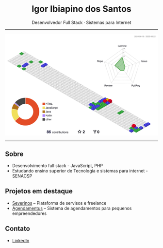 <h1 align="center">Igor Ibiapino dos Santos</h1>

<p align="center">
  Desenvolvedor Full Stack · Sistemas para Internet
</p>

---

![](./profile-3d-contrib/profile-gitblock.svg)

---

## Sobre

- Desenvolvimento full stack - JavaScript, PHP
- Estudando ensino superior de Tecnologia e sistemas para internet - SENACSP

## Projetos em destaque

- [Severinos](https://github.com/DrWisWis/severinos) – Plataforma de servisos e freelance
- [Agendamentus](https://github.com/DrWisWis/agendamentus) – Sistema de agendamentos para pequenos empreendedores

## Contato

- [LinkedIn](https://br.linkedin.com/in/igor-ibiapino-dos-santos)
